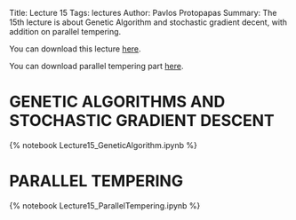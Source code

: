 Title: Lecture 15
Tags: lectures
Author: Pavlos Protopapas
Summary: The 15th lecture is about Genetic Algorithm and stochastic gradient decent, with addition on parallel tempering.

You can download this lecture [here]({filename}/../../notebooks/Lecture15_GeneticAlgorithm.ipynb).

You can download parallel tempering part [here]({filename}/../../notebooks/Lecture15_ParallelTempering.ipynb).

# GENETIC ALGORITHMS AND STOCHASTIC GRADIENT DESCENT

{% notebook Lecture15_GeneticAlgorithm.ipynb %}

# PARALLEL TEMPERING

{% notebook Lecture15_ParallelTempering.ipynb %}